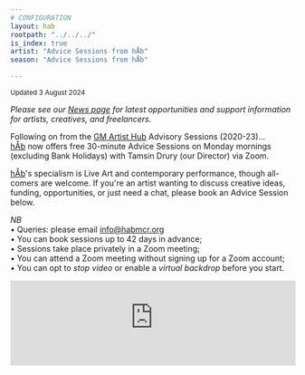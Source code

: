 ```yaml
---
# CONFIGURATION
layout: hab
rootpath: "../../../"
is_index: true
artist: "Advice Sessions from hÅb"
season: "Advice Sessions from hÅb"

---
```

<small>Updated 3 August 2024</small>        
        
*Please see our [News page](/news/#artists) for latest opportunities and support information for artists, creatives, and freelancers.*         
        
Following on from the <a href="https://gm-artisthub.co.uk" target="_blank">GM Artist Hub</a> Advisory Sessions (2020-23)…<br>[hÅb](/hab) now offers free 30-minute Advice Sessions on Monday mornings (excluding Bank Holidays) with Tamsin Drury (our Director) via Zoom.         
           
[hÅb](/hab)'s specialism is Live Art and contemporary performance, though all-comers are welcome. If you're an artist wanting to discuss creative ideas, funding, opportunities, or just need a chat, please book an Advice Session below.          
        
*NB*<br>• Queries: please email <a href="mailto:info@habmcr.org">info@habmcr.org</a><br>• You can book sessions up to 42 days in advance;<br>• Sessions take place privately in a Zoom meeting;<br>• You can attend a Zoom meeting without signing up for a Zoom account;<br>• You can opt to *stop video* or enable a *virtual backdrop* before you start.          
            
<iframe src="https://app.squarespacescheduling.com/schedule.php?owner=29641228" title="Schedule Appointment" width="100%" frameBorder="0"></iframe><script src="https://embed.acuityscheduling.com/js/embed.js" type="text/javascript"></script>
